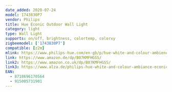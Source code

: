 ```yaml
---
date_added: 2020-07-24
model: 1743830P7
vendor: Philips
title: Hue Econic Outdoor Wall Light
category: light
type: Wall Light
supports: on/off, brightness, colortemp, colorxy
zigbeemodel: ['1743830P7']
compatible: [z2m]
mlink: https://www.philips-hue.com/en-gb/p/hue-white-and-colour-ambience-econic-outdoor-wall-light/1743830P7
link: https://www.amazon.de/dp/B07KMFHGSS/
link2: https://www.amazon.co.uk/dp/B07KMFHGSS/
link3: https://www.alza.de/philips-hue-white-and-colour-ambiance-econic-1743830p7-d5553537.htm
EAN: 
  - 8718696170564
  - 915005731901
---
```

